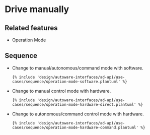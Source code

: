 # Drive manually

## Related features

- Operation Mode

## Sequence

- Change to manual/autonomous/command mode with software.

  ```plantuml
  {% include 'design/autoware-interfaces/ad-api/use-cases/sequence/operation-mode-software.plantuml' %}
  ```

- Change to manual control mode with hardware.

  ```plantuml
  {% include 'design/autoware-interfaces/ad-api/use-cases/sequence/operation-mode-hardware-direct.plantuml' %}
  ```

- Change to autonomous/command control mode with hardware.

  ```plantuml
  {% include 'design/autoware-interfaces/ad-api/use-cases/sequence/operation-mode-hardware-command.plantuml' %}
  ```
